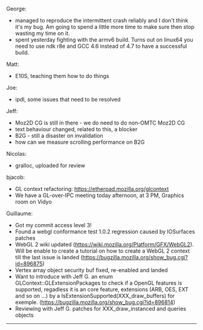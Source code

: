 George:
* managed to reproduce the intermittent crash reliably and I don't think it's my bug. Am going to spend a little more time to make sure then stop wasting my time on it. 
* spent yesterday fighting with the armv6 build. Turns out on linux64 you need to use ndk r8e and GCC 4.6 instead of 4.7 to have a successful build.

Matt:
* E10S, teaching them how to do things

Joe:
* ipdl, some issues that need to be resolved

Jeff:
* Moz2D CG is still in there - we do need to do non-OMTC Moz2D CG
* text behaviour changed, related to this, a blocker
* B2G - still a disaster on invalidation
* how can we measure scrolling performance on B2G

Nicolas:
* gralloc, uploaded for review

bjacob:
* GL context refactoring: https://etherpad.mozilla.org/glcontext
* We have a GL-over-IPC meeting today afternoon, at 3 PM, Graphics room on Vidyo

Guillaume:
* Got my commit access level 3!
* Found a webgl conformance test 1.0.2 regression caused by IOSurfaces patches
* WebGL 2 wiki updated (https://wiki.mozilla.org/Platform/GFX/WebGL2). Will be enable to create a tutorial on how to create a WebGL 2 context till the last issue is landed (https://bugzilla.mozilla.org/show_bug.cgi?id=896875)
* Vertex array object security buf fixed, re-enabled and landed
* Want to introduce with Jeff G. an enum GLContext::GLExtensionPackages to check if a OpenGL features is supported, regadless it is an core feature, extensions (ARB, OES, EXT and so on ...) by a IsExtensionSupported(XXX_draw_buffers) for exemple. (https://bugzilla.mozilla.org/show_bug.cgi?id=896814)
* Reviewing with Jeff G. patches for XXX_draw_instanced and queries objects

________________


